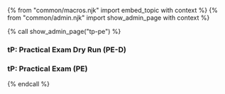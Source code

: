 {% from "common/macros.njk" import embed_topic with context %}
{% from "common/admin.njk" import show_admin_page with context %}

{% call show_admin_page("tp-pe") %}
<div id="main">

### <div class="text-white bg-primary p-1">tP: Practical Exam Dry Run (PE-D)</div>
<span id="tp-practicalexam-dry-run">
<include src="tp-ped.mbdf" />
</span>

### <div class="text-white bg-success p-1">tP: Practical Exam (PE)</div>
<span id="tp-practicalexam">
<include src="tp-pe.mbdf" />
</span>

</div>

{% endcall %}

